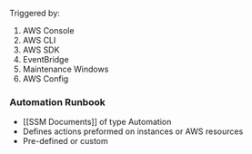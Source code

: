 
Triggered by:

1. AWS Console
2. AWS CLI
3. AWS SDK
4. EventBridge
5. Maintenance Windows
6. AWS Config

### Automation Runbook

- [[SSM Documents]] of type Automation
- Defines actions preformed on instances or AWS resources
- Pre-defined or custom